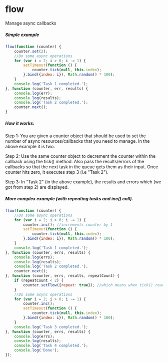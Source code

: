 flow
====

Manage async callbacks

##### Simple example

```javascript
flow(function (counter) {
    counter.set(2);
    //Do some async operations
    for (var i = 2; i > 0; i -= 1) {
        setTimeout(function () {
            counter.tick(null, this.index);
        }.bind({index: i}), Math.random() * 100);
    }
    console.log('Task 1 completed.');
}, function (counter, err, results) {
    console.log(err);
    console.log(results);
    console.log('Task 2 completed.');
    counter.next();
}
```

##### How it works:

Step 1:
You are given a counter object that should be used to set the number of async resources/callbacks that you need to manage.
In the above example it is two.

Step 2:
Use the same counter object to decrement the counter within the callback using the tick() method.
Also pass the results/errors of the callbacks so that the next task in the queue gets them as their input.
Once counter hits zero, it executes step 3 (i.e "Task 2").

Step 3:
In "Task 2" (in the above example), the results and errors which (we got from step 2) are displayed.

##### More complex example (with repeating tasks and inc() call).

```javascript
flow(function (counter) {
    //Do some async operations
    for (var i = 2; i > 0; i -= 1) {
        counter.inc(); //increments counter by 1
        setTimeout(function () {
            counter.tick(null, this.index);
        }.bind({index: i}), Math.random() * 100);
    }
    console.log('Task 1 completed.');
}, function (counter, errs, results) {
    console.log(errs);
    console.log(results);
    console.log('Task 2 completed.');
    counter.next();
}, function (counter, errs, results, repeatCount) {
    if (repeatCount < 2) {
        counter.setFlow({repeat: true}); //which means when tick() reaches zero, it will repeat this task again.
    }
    //Do some async operations
    for (var i = 2; i > 0; i -= 1) {
        counter.inc();
        setTimeout(function () {
            counter.tick(null, this.index);
        }.bind({index: i}), Math.random() * 100);
    }
    console.log('Task 3 completed.');
}, function (counter, errs, results) {
    console.log(errs);
    console.log(results);
    console.log('Task 4 completed.');
    console.log('Done');
});
```
